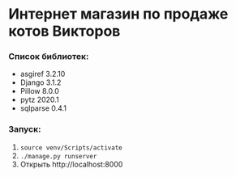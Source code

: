 # **Интернет магазин по продаже котов Викторов**
### Список библиотек:
* asgiref 3.2.10
* Django 3.1.2
* Pillow 8.0.0
* pytz 2020.1
* sqlparse 0.4.1
### Запуск:
1. `source venv/Scripts/activate`
2. `./manage.py runserver`
3. Открыть http://localhost:8000
